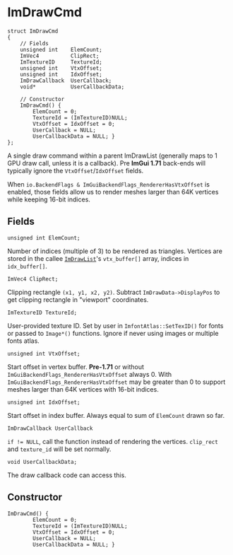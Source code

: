 # ImDrawCmd
```
struct ImDrawCmd
{
    // Fields
    unsigned int    ElemCount;
    ImVec4          ClipRect;
    ImTextureID     TextureId;
    unsigned int    VtxOffset;
    unsigned int    IdxOffset;
    ImDrawCallback  UserCallback;
    void*           UserCallbackData;
    
    // Constructor
    ImDrawCmd() {
        ElemCount = 0;
        TextureId = (ImTextureID)NULL;
        VtxOffset = IdxOffset = 0;
        UserCallback = NULL;
        UserCallbackData = NULL; }
};
```
A single draw command within a parent ImDrawList (generally maps to 1 GPU draw call, unless it is a callback). Pre __ImGui 1.71__ back-ends will typically ignore the `VtxOffset`/`IdxOffset` fields.

When `io.BackendFlags & ImGuiBackendFlags_RendererHasVtxOffset` is enabled, those fields allow us to render meshes larger than 64K vertices while keeping 16-bit indices.

## Fields
```
unsigned int ElemCount;
```
Number of indices (multiple of 3) to be rendered as triangles. Vertices are stored in the callee [`ImDrawList`](#imdrawlist)'s `vtx_buffer[]` array, indices in `idx_buffer[]`.


```
ImVec4 ClipRect;
```
Clipping rectangle `(x1, y1, x2, y2)`. Subtract `ImDrawData->DisplayPos` to get clipping rectangle in "viewport" coordinates.


```
ImTextureID TextureId;
```
User-provided texture ID. Set by user in `ImfontAtlas::SetTexID()` for fonts or passed to `Image*()` functions. Ignore if never using images or multiple fonts atlas.


```
unsigned int VtxOffset;
```
Start offset in vertex buffer. __Pre-1.71__ or without `ImGuiBackendFlags_RendererHasVtxOffset` always 0. With `ImGuiBackendFlags_RendererHasVtxOffset` may be greater than 0 to support meshes larger than 64K vertices with 16-bit indices.


```
unsigned int IdxOffset;
```
Start offset in index buffer. Always equal to sum of `ElemCount` drawn so far.


```
ImDrawCallback UserCallback
```
`if != NULL`, call the function instead of rendering the vertices. `clip_rect` and `texture_id` will be set normally.


```
void UserCallbackData;
```
The draw callback code can access this.

## Constructor
```
ImDrawCmd() {
        ElemCount = 0;
        TextureId = (ImTextureID)NULL;
        VtxOffset = IdxOffset = 0;
        UserCallback = NULL;
        UserCallbackData = NULL; }
```